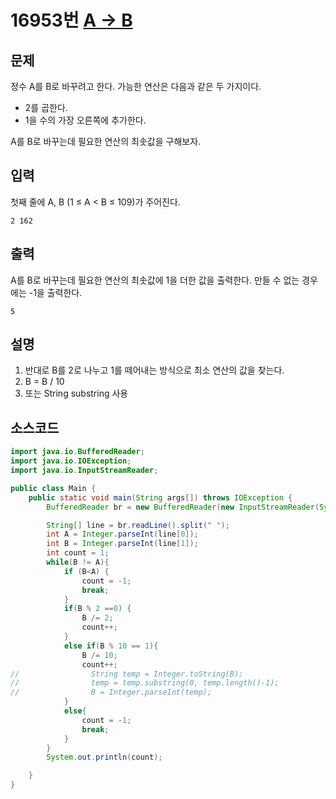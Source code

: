 # 16953번 [A → B](https://www.acmicpc.net/problem/16953)

## 문제
정수 A를 B로 바꾸려고 한다. 가능한 연산은 다음과 같은 두 가지이다.

- 2를 곱한다.
- 1을 수의 가장 오른쪽에 추가한다. 


A를 B로 바꾸는데 필요한 연산의 최솟값을 구해보자.
## 입력
첫째 줄에 A, B (1 ≤ A < B ≤ 109)가 주어진다.


```
2 162
```
## 출력
A를 B로 바꾸는데 필요한 연산의 최솟값에 1을 더한 값을 출력한다. 만들 수 없는 경우에는 -1을 출력한다.


```
5
```
## 설명
1. 반대로 B를 2로 나누고 1를 떼어내는 방식으로 최소 연산의 값을 찾는다.
2. B = B / 10 
3. 또는 String substring 사용

## 소스코드
```java
import java.io.BufferedReader;
import java.io.IOException;
import java.io.InputStreamReader;

public class Main {
    public static void main(String args[]) throws IOException {
        BufferedReader br = new BufferedReader(new InputStreamReader(System.in));

        String[] line = br.readLine().split(" ");
        int A = Integer.parseInt(line[0]);
        int B = Integer.parseInt(line[1]);
        int count = 1;
        while(B != A){
            if (B<A) {
                count = -1;
                break;
            }
            if(B % 2 ==0) {
                B /= 2;
                count++;
            }
            else if(B % 10 == 1){
                B /= 10;
                count++;
//                String temp = Integer.toString(B);
//                temp = temp.substring(0, temp.length()-1);
//                B = Integer.parseInt(temp);
            }
            else{
                count = -1;
                break;
            }
        }
        System.out.println(count);

    }
}

```


